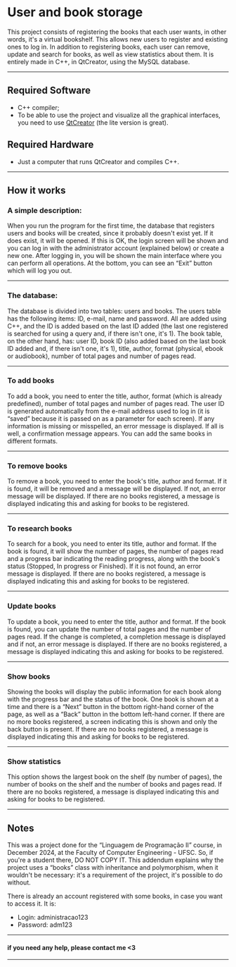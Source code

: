 # User and book storage

This project consists of registering the books that each user wants, in other words, it's a virtual bookshelf. This allows new users to register and existing ones to log in. In addition to registering books, each user can remove, update and search for books, as well as view statistics about them. It is entirely made in C++, in QtCreator, using the MySQL database.

***

## Required Software

- C++ compiler;
- To be able to use the project and visualize all the graphical interfaces, you need to use [QtCreator](https://www.qt.io/product/development-tools) (the lite version is great).

## Required Hardware

- Just a computer that runs QtCreator and compiles C++.

***

## How it works

### A simple description:

When you run the program for the first time, the database that registers users and books will be created, since it probably doesn't exist yet. If it does exist, it will be opened. If this is OK, the login screen will be shown and you can log in with the administrator account (explained below) or create a new one. After logging in, you will be shown the main interface where you can perform all operations. At the bottom, you can see an “Exit” button which will log you out.

***

### The database:

The database is divided into two tables: users and books. The users table has the following items: ID, e-mail, name and password. All are added using C++, and the ID is added based on the last ID added (the last one registered is searched for using a query and, if there isn't one, it's 1). The book table, on the other hand, has: user ID, book ID (also added based on the last book ID added and, if there isn't one, it's 1), title, author, format (physical, ebook or audiobook), number of total pages and number of pages read.

***

### To add books

To add a book, you need to enter the title, author, format (which is already predefined), number of total pages and number of pages read. The user ID is generated automatically from the e-mail address used to log in (it is “saved” because it is passed on as a parameter for each screen). If any information is missing or misspelled, an error message is displayed. If all is well, a confirmation message appears. You can add the same books in different formats.

***

### To remove books

To remove a book, you need to enter the book's title, author and format. If it is found, it will be removed and a message will be displayed. If not, an error message will be displayed. If there are no books registered, a message is displayed indicating this and asking for books to be registered.

***

### To research books

To search for a book, you need to enter its title, author and format. If the book is found, it will show the number of pages, the number of pages read and a progress bar indicating the reading progress, along with the book's status (Stopped, In progress or Finished). If it is not found, an error message is displayed. If there are no books registered, a message is displayed indicating this and asking for books to be registered.

***

### Update books

To update a book, you need to enter the title, author and format. If the book is found, you can update the number of total pages and the number of pages read. If the change is completed, a completion message is displayed and if not, an error message is displayed. If there are no books registered, a message is displayed indicating this and asking for books to be registered.

***

### Show books

Showing the books will display the public information for each book along with the progress bar and the status of the book. One book is shown at a time and there is a “Next” button in the bottom right-hand corner of the page, as well as a “Back” button in the bottom left-hand corner. If there are no more books registered, a screen indicating this is shown and only the back button is present. If there are no books registered, a message is displayed indicating this and asking for books to be registered.

***

### Show statistics

This option shows the largest book on the shelf (by number of pages), the number of books on the shelf and the number of books and pages read. If there are no books registered, a message is displayed indicating this and asking for books to be registered.

***

## Notes

This was a project done for the “Linguagem de Programação II” course, in December 2024, at the Faculty of Computer Engineering - UFSC. So, if you're a student there, DO NOT COPY IT. This addendum explains why the project uses a “books” class with inheritance and polymorphism, when it wouldn't be necessary: it's a requirement of the project, it's possible to do without.

There is already an account registered with some books, in case you want to access it. It is:
- Login: administracao123
- Password: adm123
  
***

#### if you need any help, please contact me <3

***
